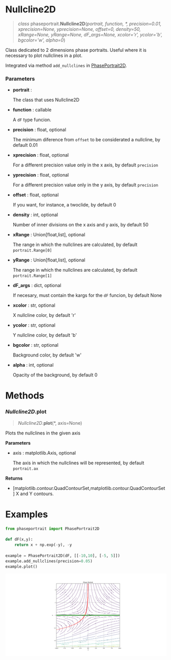 # Nullcline2D
> *class* phaseportrait.**Nullcline2D**(*portrait, function, \*, precision=0.01, xprecision=None, yprecision=None, offset=0, density=50, xRange=None, yRange=None, dF_args=None, xcolor='r', ycolor='b', bgcolor='w', alpha=0*)

Class dedicated to 2 dimensions phase portraits. 
Useful where it is necessary to plot nullclines in a plot.

Integrated via method `add_nullclines` in [PhasePortrait2D](phaseportrait2d.md).

### **Parameters**

* **portrait** : 

    The class that uses Nullcline2D
    
* **function** : callable

    A `dF` type funcion.
    
* **precision** : float, optional

    The minimum diference from `offset` to be considerated a nullcline, by default 0.01
    
* **xprecision** : float, optional

    For a different precision value only in the x axis, by default `precision`
    
* **yprecision** : float, optional

    For a different precision value only in the y axis, by default `precision`
    
* **offset** : float, optional

    If you want, for instance, a twoclide, by default 0
    
* **density** : int, optional

    Number of inner divisions on the x axis and y axis, by default 50
    
* **xRange** : Union[float,list], optional

    The range in which the nullclines are calculated, by default `portrait.Range[0]`
    
* **yRange** : Union[float,list], optional

    The range in which the nullclines are calculated, by default `portrait.Range[1]`
    
* **dF_args** : dict, optional

    If necesary, must contain the kargs for the `dF` funcion, by default None
    
* **xcolor** : str, optional

    X nullcline color, by default 'r'
    
* **ycolor** : str, optional

    Y nullcline color, by default 'b'
    
* **bgcolor** : str, optional

    Background color, by default 'w'
    
* **alpha** : int, optional

    Opacity of the background, by default 0
    
# Methods

### *Nullcline2D*.plot
> *Nullcline2D*.**plot**(*, axis=None)

Plots the nullclines in the given axis

**Parameters**

* axis : matplotlib.Axis, optional

    The axis in which the nullclines will be represented, by default `portrait.ax`

**Returns**

* [matplotlib.contour.QuadContourSet,matplotlib.contour.QuadContourSet]
    X and Y contours.

# Examples

```python
from phaseportrait import PhasePortrait2D

def dF(x,y):
    return x + np.exp(-y), -y

example = PhasePortrait2D(dF, [[-10,10], [-5, 5]])
example.add_nullclines(precision=0.05)
example.plot()
```

![image](imgs/nullclines_example.png)

